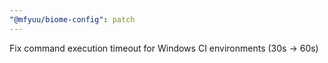 ```yaml
---
"@mfyuu/biome-config": patch
---
```


Fix command execution timeout for Windows CI environments (30s → 60s)
